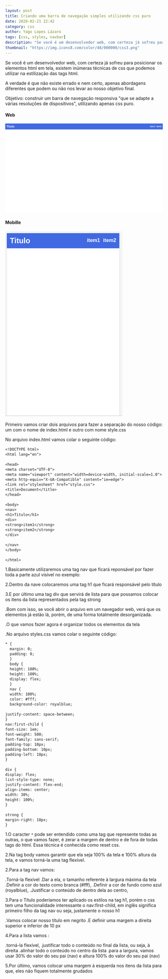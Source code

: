 ```yaml
---
layout: post
title: Criando uma barra de navegação simples utilizando css puro
date: 2020-02-21 22:42
category: css
author: Yago Lopes Lázaro
tags: [css, styles, navbar]
description: "Se você é um desenvolvedor web, com certeza já sofreu para posicionar os elementos html em tela, existem inúmeras técnicas de css que podemos utilizar na estilização das tags html..."
thumbnail: "https://img.icons8.com/color/48/000000/css3.png"
---
```


Se você é um desenvolvedor web, com certeza já sofreu para posicionar os elementos html em tela, existem inúmeras técnicas de css que podemos utilizar na estilização das tags html.

A verdade é que não existe errado e nem certo, apenas abordagens diferentes que podem ou não nos levar ao nosso objetivo final.

Objetivo: construir um barra de navegação responsiva "que se adapte a várias resoluções de dispositivos", utilizando apenas css puro.

#### Web

![Exemplo Web](https://raw.githubusercontent.com/YagoLopes/blog-yagolopes.com/master/.github/web.png)

#### Mobille

![Exemplo Mobile](https://raw.githubusercontent.com/YagoLopes/blog-yagolopes.com/master/.github/mobile.png)

Primeiro vamos criar dois arquivos para fazer a separação do nosso código: um com o nome de index.html e outro com nome style.css

No arquivo index.html vamos colar o seguinte código:

```
<!DOCTYPE html>
<html lang="en">

<head>
<meta charset="UTF-8">
<meta name="viewport" content="width=device-width, initial-scale=1.0">
<meta http-equiv="X-UA-Compatible" content="ie=edge">
<link rel="stylesheet" href="style.css">
<title>Document</title>
</head>

<body>
<nav>
<h1>Titulo</h1>
<div>
<strong>item1</strong>
<strong>item2</strong>
</div>

</nav>
</body>

</html>

```

1.Basicamente utilizaremos uma tag nav que ficará reponsável por fazer toda a parte azul visível no exemplo:

2.Dentro da nave colocaremos uma tag h1 que ficará responsável pelo título

3.E por último uma tag div que servirá de lista para que possamos colocar os itens da lista representados pela tag strong

.Bom com isso, se você abrir o arquivo em um navegador web, verá que os elementos já estão lá, porém, de uma forma totalmente desorganizada.

.O que vamos fazer agora é organizar todos os elementos da tela

.No arquivo styles.css vamos colar o seguinte código:

```
* {
  margin: 0;
  padding: 0;
  }
  body {
  height: 100%;
  height: 100%;
  display: flex;
  }
  nav {
  width: 100%;
  color: #fff;
  background-color: royalblue;

justify-content: space-between;
}
nav:first-child {
font-size: 1em;
font-weight: 500;
font-family: sans-serif;
padding-top: 10px;
padding-bottom: 10px;
padding-left: 10px;
}

div {
display: flex;
list-style-type: none;
justify-content: flex-end;
align-items: center;
width: 30%;
height: 100%;
}

strong {
margin-right: 10px;
}
```

1.O caracter `*` pode ser entendido como uma tag que represente todas as outras, o que vamos fazer, é zerar a margem de dentro e de fora de todas tags do html. Essa técnica é conhecida como reset css.

2.Na tag body vamos garantir que ela seja 100% da tela e 100% altura da tela, e vamos torná-la uma tag flexível.

2.Para a tag nav vamos:

.Torná-la flexível
.Dar a ela, o tamanho referente à largura máxima da tela
.Definir a cor do texto como branca (#fff),
.Definir a cor de fundo como azul (royalblue),
.Justificar o conteúdo de dentro dela ao centro,

3.Para o Título poderíamos ter aplicado os estilos na tag h1, porém o css tem uma funcionalidade interessante o nav:first-child, em inglês significa primeiro filho da tag nav ou seja, justamente o nosso h1

.Vamos colocar nosso título em negrito
.E definir uma margem a direita superior e inferior de 10 px

4.Para a lista vamos :

.torná-la flexível,
.justificar todo o conteúdo no final da lista, ou seja, à direita
.alinhar todo o conteúdo no centro da lista
.para a largura, vamos usar 30% do valor do seu pai (nav) e altura 100% do valor do seu pai (nav)

5.Por último, vamos colocar uma margem à esquerda nos itens da lista para que, eles não fiquem totalmente grudados
